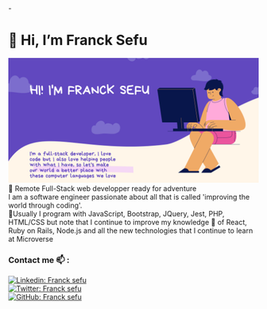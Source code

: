 -<h1> 👋 Hi, I’m Franck Sefu</h1>
<img src='franck.png' alt='me'>
<br>👀 Remote Full-Stack web developper ready for adventure
<br>
I am a software engineer passionate about all that is called 'improving the world through coding'.<br>
💞️Usually I program with JavaScript, Bootstrap, JQuery, Jest, PHP, HTML/CSS but note that I continue to improve my knowledge 🌱 of React, Ruby on Rails, Node.js and all the new technologies that I continue to learn at Microverse
<br>
### Contact me 📫 :

[![Linkedin: Franck sefu](https://img.shields.io/badge/-franck-sefu-884705254-blue?style=flat-square&logo=Linkedin&logoColor=white&link=https://www.linkedin.com/in/Mohitp98/)](https://www.linkedin.com/in/franck-sefu-884705254/)<br>
[![Twitter: Franck sefu](https://img.shields.io/twitter/follow/franck_sefu?style=social)](https://twitter.com/franck_sefu)<br>
[![GitHub: Franck sefu](https://img.shields.io/github/followers/francksefu?label=Mohitp98&style=social)](https://github.com/francksefu)<br>

<!--
- 👀 I’m interested by find the way to help others and make life eazy for people, i think it possible by coding
- 🌱I’m currently learning news about many language of prommation (javaScript, HTML5, Bootstrap,...)
- 💞️I’m looking to collaborate on project use javaScrip, HTML5, PHP, JQuery, Bootstrap
- 📫How to reach me at my address email francksefu1998@gmail.com
-->
<!--
francksefu/francksefu is a ✨ special ✨ repository because its `README.md` (this file) appears on your GitHub profile.
You can click the Preview link to take a look at your changes.
--->
